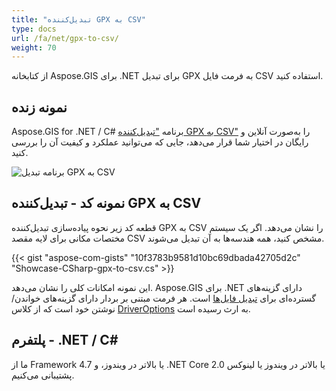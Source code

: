 ```yaml
---
title: "تبدیل‌کننده GPX به CSV"
type: docs
url: /fa/net/gpx-to-csv/
weight: 70
---
```


از کتابخانه Aspose.GIS برای .NET برای تبدیل GPX به فرمت فایل CSV استفاده کنید.

## **نمونه زنده**

Aspose.GIS for .NET / C# برنامه ["تبدیل‌کننده GPX به CSV"](https://products.aspose.app/gis/conversion/gpx-to-csv) را به‌صورت آنلاین و رایگان در اختیار شما قرار می‌دهد، جایی که می‌توانید عملکرد و کیفیت آن را بررسی کنید.

![برنامه تبدیل GPX به CSV](conversion.png)

## **نمونه کد - تبدیل‌کننده GPX به CSV**

قطعه کد زیر نحوه پیاده‌سازی تبدیل‌کننده GPX به CSV را نشان می‌دهد. اگر یک سیستم مختصات مکانی برای لایه مقصد CSV مشخص کنید، همه هندسه‌ها به آن تبدیل می‌شوند. 

{{< gist "aspose-com-gists" "10f3783b9581d10bc69dbada42705d2c" "Showcase-CSharp-gpx-to-csv.cs" >}}

این نمونه امکانات کلی را نشان می‌دهد. Aspose.GIS برای .NET دارای گزینه‌های گسترده‌ای برای [تبدیل فایل‌ها](https://docs.aspose.com/gis/net/vector-layers/) است. هر فرمت مبتنی بر بردار دارای گزینه‌های خواندن/نوشتن خود است که از کلاس [DriverOptions](https://reference.aspose.com/gis/net/aspose.gis/driveroptions) به ارث رسیده است.

## **پلتفرم - .NET / C#**

ما از Framework 4.7 یا بالاتر در ویندوز، و .NET Core 2.0 یا بالاتر در ویندوز یا لینوکس پشتیبانی می‌کنیم.
